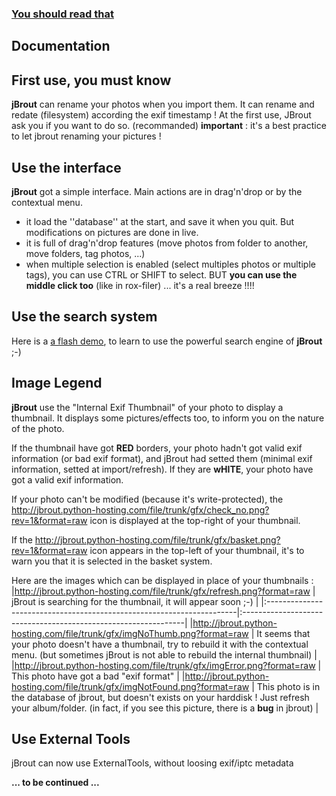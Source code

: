 ### [You should read that](http://jbrout.free.fr/help/) ###

## Documentation ##

## First use, you must know ##
**jBrout** can rename your photos when you import them. It can rename and redate (filesystem) according the exif timestamp ! At the first use, JBrout ask you if you want to do so. (recommanded)
**important** : it's a best practice to let jbrout renaming your pictures !

## Use the interface ##
**jBrout** got a simple interface. Main actions are in drag'n'drop or by the contextual menu.
  * it load the ''database'' at the start, and save it when you quit. But modifications on pictures are done in live.
  * it is full of drag'n'drop features (move photos from folder to another, move folders, tag photos, ...)
  * when multiple selection is enabled (select multiples photos or multiple tags), you can use CTRL or SHIFT to select. BUT **you can use the middle click too** (like in rox-filer) ... it's a real breeze !!!!

## Use the search system ##
Here is a [a flash demo](http://jbrout.free.fr/demo/jbrout_search.htm), to learn to use the powerful search engine of **jBrout** ;-)

## Image Legend ##
**jBrout** use the "Internal Exif Thumbnail" of your photo to display a thumbnail. It displays some pictures/effects too, to inform you on the nature of the photo.

If the thumbnail have got **RED** borders, your photo hadn't got valid exif information (or bad exif format), and jBrout had setted them (minimal exif information, setted at import/refresh). If they are **wHITE**, your photo have got a valid exif information.

If your photo can't be modified (because it's write-protected), the http://jbrout.python-hosting.com/file/trunk/gfx/check_no.png?rev=1&format=raw icon is displayed at the top-right of your thumbnail.

If the http://jbrout.python-hosting.com/file/trunk/gfx/basket.png?rev=1&format=raw icon appears in the top-left of your thumbnail, it's to warn you that it is selected in the basket system.

Here are the images which can be displayed in place of your thumbnails :
|http://jbrout.python-hosting.com/file/trunk/gfx/refresh.png?format=raw | jBrout is searching for the thumbnail, it will appear soon ;-) |
|:----------------------------------------------------------------------|:---------------------------------------------------------------|
|http://jbrout.python-hosting.com/file/trunk/gfx/imgNoThumb.png?format=raw | It seems that your photo doesn't have a thumbnail, try to rebuild it with the contextual menu. (but sometimes jBrout is not able to rebuild the internal thumbnail) |
|http://jbrout.python-hosting.com/file/trunk/gfx/imgError.png?format=raw | This photo have got a bad "exif format" |
|http://jbrout.python-hosting.com/file/trunk/gfx/imgNotFound.png?format=raw | This photo is in the database of jbrout, but doesn't exists on your harddisk ! Just refresh your album/folder. (in fact, if you see this picture, there is a **bug** in jbrout) |


## Use External Tools ##
jBrout can now use ExternalTools, without loosing exif/iptc metadata

**... to be continued ...**